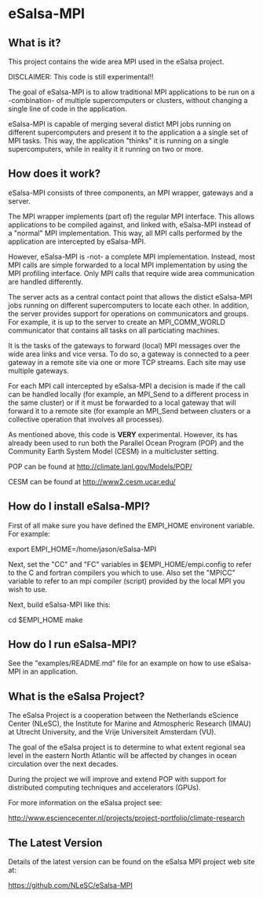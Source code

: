 eSalsa-MPI
==========

What is it? 
-----------

This project contains the wide area MPI used in the eSalsa project. 

DISCLAIMER: This code is still experimental!! 

The goal of eSalsa-MPI is to allow traditional MPI applications to 
be run on a -combination- of multiple supercomputers or clusters, 
without changing a single line of code in the application. 

eSalsa-MPI is capable of merging several distict MPI jobs running 
on different supercomputers and present it to the application a 
a single set of MPI tasks. This way, the application "thinks" it 
is running on a single supercomputers, while in reality it it 
running on two or more. 


How does it work? 
-----------------

eSalsa-MPI consists of three components, an MPI wrapper, gateways
and a server. 

The MPI wrapper implements (part of) the regular MPI interface. This 
allows applications to be compiled against, and linked with, 
eSalsa-MPI instead of a "normal" MPI implementation. This way, 
all MPI calls performed by the application are intercepted
by eSalsa-MPI. 

However, eSalsa-MPI is -not- a complete MPI implementation. Instead, 
most MPI calls are simple forwarded to a local MPI implementation
by using the MPI profiling interface. Only MPI calls that require 
wide area communication are handled differently. 

The server acts as a central contact point that allows the distict 
eSalsa-MPI jobs running on different supercomputers to locate each
other. In addition, the server provides support for operations on 
communicators and groups. For example, it is up to the server to 
create an MPI_COMM_WORLD communicator that contains all tasks on all 
particiating machines.

It is the tasks of the gateways to forward (local) MPI messages over 
the wide area links and vice versa. To do so, a gateway is connected
to a peer gateway in a remote site via one or more TCP streams. Each 
site may use multiple gateways.

For each MPI call intercepted by eSalsa-MPI a decision is made if the 
call can be handled locally (for example, an MPI_Send to a different 
process in the same cluster) or if it must be forwarded to a local 
gateway that will forward it to a remote site (for example an MPI_Send
between clusters or a collective operation that involves all processes). 

As mentioned above, this code is __VERY__ experimental. However, its has 
already been used to run both the Parallel Ocean Program (POP) and the 
Community Earth System Model (CESM) in a multicluster setting.  
 
POP can be found at <http://climate.lanl.gov/Models/POP/>

CESM can be found at <http://www2.cesm.ucar.edu/>


How do I install eSalsa-MPI?
----------------------------

First of all make sure you have defined the EMPI_HOME environent variable. 
For example: 

  export EMPI_HOME=/home/jason/eSalsa-MPI

Next, set the "CC" and "FC" variables in $EMPI_HOME/empi.config to refer 
to the C and fortran compilers you which to use. Also set the "MPICC" 
variable to refer to an mpi compiler (script) provided by the local 
MPI you wish to use. 

Next, build eSalsa-MPI like this:

  cd $EMPI_HOME
  make


How do I run eSalsa-MPI?
------------------------

See the "examples/README.md" file for an example on how to use eSalsa-MPI 
in an application.


What is the eSalsa Project?
---------------------------

The eSalsa Project is a cooperation between the Netherlands eScience 
Center (NLeSC), the Institute for Marine and Atmospheric Research (IMAU) 
at Utrecht University, and the Vrije Universiteit Amsterdam (VU). 

The goal of the eSalsa project is to determine to what extent regional sea 
level in the eastern North Atlantic will be affected by changes in ocean 
circulation over the next decades.

During the project we will improve and extend POP with support for 
distributed computing techniques and accelerators (GPUs).

For more information on the eSalsa project see:
 
<http://www.esciencecenter.nl/projects/project-portfolio/climate-research>


The Latest Version
------------------

Details of the latest version can be found on the eSalsa MPI project 
web site at:

<https://github.com/NLeSC/eSalsa-MPI>

